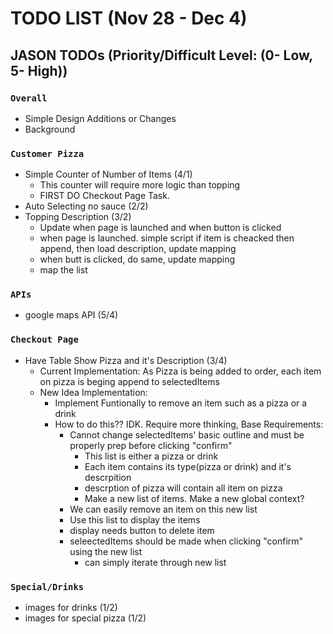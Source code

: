 # TODO LIST (Nov 28 - Dec 4)

## JASON TODOs (Priority/Difficult Level: (0- Low, 5- High))

### `Overall`

- Simple Design Additions or Changes
- Background

### `Customer Pizza`

- Simple Counter of Number of Items (4/1)
  - This counter will require more logic than topping
  - FIRST DO Checkout Page Task.
- Auto Selecting no sauce (2/2)
- Topping Description (3/2)
  - Update when page is launched and when button is clicked
  - when page is launched. simple script if item is cheacked then append, then load description, update mapping
  - when butt is clicked, do same, update mapping
  - map the list

### `APIs`

- google maps API (5/4)

### `Checkout Page`

- Have Table Show Pizza and it's Description (3/4)
  - Current Implementation: As Pizza is being added to order, each item on pizza is beging append to selectedItems
  - New Idea Implementation:
    - Implement Funtionally to remove an item such as a pizza or a drink
    - How to do this?? IDK. Require more thinking, Base Requirements:
      - Cannot change selectedItems' basic outline and must be properly prep before clicking "confirm"
        - This list is either a pizza or drink
        - Each item contains its type(pizza or drink) and it's descrpition
        - descrption of pizza will contain all item on pizza
        - Make a new list of items. Make a new global context?
      - We can easily remove an item on this new list
      - Use this list to display the items
      - display needs button to delete item
      - seleectedItems should be made when clicking "confirm" using the new list
        - can simply iterate through new list

### `Special/Drinks`

- images for drinks (1/2)
- images for special pizza (1/2)
